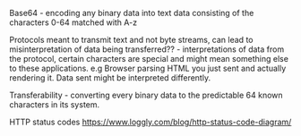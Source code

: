 Base64 - encoding any binary data into text data consisting of the characters 0-64 matched with A-z

Protocols meant to transmit text and not byte streams, can lead to misinterpretation of data being transferred?? - interpretations of data from the protocol, certain characters are special and might mean something else to these applications. e.g Browser parsing HTML you just sent and actually rendering it. Data sent might be interpreted differently.

Transferability - converting every binary data to the predictable 64 known characters in its system.

HTTP status codes https://www.loggly.com/blog/http-status-code-diagram/
